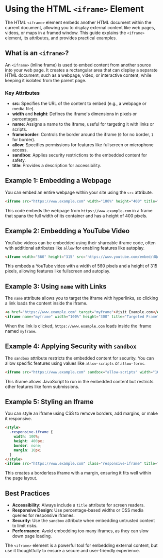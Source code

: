# Using the HTML `<iframe>` Element

The HTML `<iframe>` element embeds another HTML document within the current document, allowing you to display external content like web pages, videos, or maps in a framed window. This guide explains the `<iframe>` element, its attributes, and provides practical examples.

## What is an `<iframe>`?

An `<iframe>` (inline frame) is used to embed content from another source into your web page. It creates a rectangular area that can display a separate HTML document, such as a webpage, video, or interactive content, while keeping it isolated from the parent page.

### Key Attributes

- **src**: Specifies the URL of the content to embed (e.g., a webpage or media file).
- **width** and **height**: Defines the iframe's dimensions in pixels or percentages.
- **name**: Assigns a name to the iframe, useful for targeting it with links or scripts.
- **frameborder**: Controls the border around the iframe (`0` for no border, `1` for border).
- **allow**: Specifies permissions for features like fullscreen or microphone access.
- **sandbox**: Applies security restrictions to the embedded content for safety.
- **title**: Provides a description for accessibility.

## Example 1: Embedding a Webpage

You can embed an entire webpage within your site using the `src` attribute.

```html
<iframe src="https://www.example.com" width="100%" height="400" title="Example Website"></iframe>
```

This code embeds the webpage from `https://www.example.com` in a frame that spans the full width of its container and has a height of 400 pixels.

## Example 2: Embedding a YouTube Video

YouTube videos can be embedded using their shareable iframe code, often with additional attributes like `allow` for enabling features like autoplay.

```html
<iframe width="560" height="315" src="https://www.youtube.com/embed/dQw4w9WgXcQ" title="YouTube video player" frameborder="0" allow="accelerometer; autoplay; clipboard-write; encrypted-media; gyroscope; picture-in-picture" allowfullscreen></iframe>
```

This embeds a YouTube video with a width of 560 pixels and a height of 315 pixels, allowing features like fullscreen and autoplay.

## Example 3: Using `name` with Links

The `name` attribute allows you to target the iframe with hyperlinks, so clicking a link loads the content inside the iframe.

```html
<a href="https://www.example.com" target="myframe">Visit Example.com</a>
<iframe name="myframe" width="100%" height="300" title="Targeted Frame"></iframe>
```

When the link is clicked, `https://www.example.com` loads inside the iframe named `myframe`.

## Example 4: Applying Security with `sandbox`

The `sandbox` attribute restricts the embedded content for security. You can allow specific features using values like `allow-scripts` or `allow-forms`.

```html
<iframe src="https://www.example.com" sandbox="allow-scripts" width="100%" height="300" title="Secure Frame"></iframe>
```

This iframe allows JavaScript to run in the embedded content but restricts other features like form submissions.

## Example 5: Styling an Iframe

You can style an iframe using CSS to remove borders, add margins, or make it responsive.

```html
<style>
  .responsive-iframe {
    width: 100%;
    height: 400px;
    border: none;
    margin: 10px;
  }
</style>
<iframe src="https://www.example.com" class="responsive-iframe" title="Styled Frame"></iframe>
```

This creates a borderless iframe with a margin, ensuring it fits well within the page layout.

## Best Practices

- **Accessibility**: Always include a `title` attribute for screen readers.
- **Responsive Design**: Use percentage-based widths or CSS media queries for responsive iframes.
- **Security**: Use the `sandbox` attribute when embedding untrusted content to limit risks.
- **Performance**: Avoid embedding too many iframes, as they can slow down page loading.

The `<iframe>` element is a powerful tool for embedding external content, but use it thoughtfully to ensure a secure and user-friendly experience.
